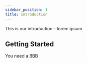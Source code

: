 ```yaml
---
sidebar_position: 1
title: Introduction
---
```



This is our introduction - lorem ipsum

## Getting Started

You need a BBB

